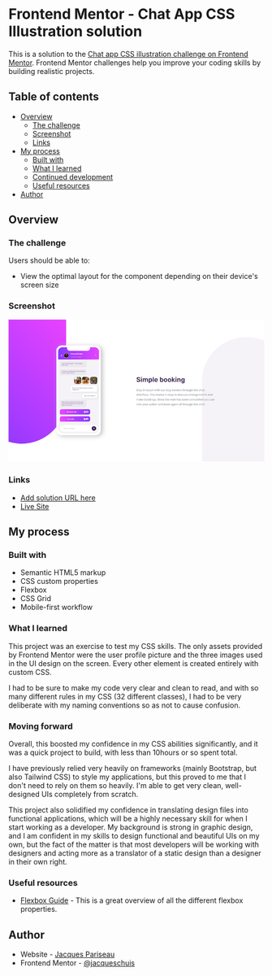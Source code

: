 # Frontend Mentor - Chat App CSS Illustration solution

This is a solution to the [Chat app CSS illustration challenge on Frontend Mentor](https://www.frontendmentor.io/challenges/chat-app-css-illustration-O5auMkFqY). Frontend Mentor challenges help you improve your coding skills by building realistic projects. 

## Table of contents

- [Overview](#overview)
  - [The challenge](#the-challenge)
  - [Screenshot](#screenshot)
  - [Links](#links)
- [My process](#my-process)
  - [Built with](#built-with)
  - [What I learned](#what-i-learned)
  - [Continued development](#moving-forward)
  - [Useful resources](#useful-resources)
- [Author](#author)


## Overview

### The challenge

Users should be able to:

- View the optimal layout for the component depending on their device's screen size

### Screenshot

![](./screenshot.PNG)

### Links

- [Add solution URL here](https://your-solution-url.com)
- [Live Site](https://frontend-mentor-css-illustration.vercel.app/)

## My process

### Built with

- Semantic HTML5 markup
- CSS custom properties
- Flexbox
- CSS Grid
- Mobile-first workflow

### What I learned

This project was an exercise to test my CSS skills. The only assets provided by Frontend Mentor were the user profile picture and the three images used in the UI design on the screen. Every other element is created entirely with custom CSS.

I had to be sure to make my code very clear and clean to read, and with so many different rules in my CSS (32 different classes), I had to be very deliberate with my naming conventions so as not to cause confusion. 

### Moving forward

Overall, this boosted my confidence in my CSS abilities significantly, and it was a quick project to build, with less than 10hours or so spent total.

I have previously relied very heavily on frameworks (mainly Bootstrap, but also Tailwind CSS) to style my applications, but this proved to me that I don't need to rely on them so heavily. I'm able to get very clean, well-designed UIs completely from scratch.

This project also solidified my confidence in translating design files into functional applications, which will be a highly necessary skill for when I start working as a developer. My background is strong in graphic design, and I am confident in my skills to design functional and beautiful UIs on my own, but the fact of the matter is that most developers will be working with designers and acting more as a translator of a static design than a designer in their own right.

### Useful resources

- [Flexbox Guide](https://css-tricks.com/snippets/css/a-guide-to-flexbox/) - This is a great overview of all the different flexbox properties.

## Author

- Website - [Jacques Pariseau](https://www.your-site.com)
- Frontend Mentor - [@jacqueschuis](https://www.frontendmentor.io/profile/jacqueschuis)
